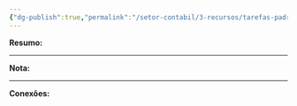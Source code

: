 ```yaml
---
{"dg-publish":true,"permalink":"/setor-contabil/3-recursos/tarefas-padrao/lanc-a-identificar-envio/","dgPassFrontmatter":true,"created":"2025-06-05T23:27:52.174-03:00","updated":"2025-06-05T23:30:45.908-03:00"}
---
```


**Resumo:** 


---

**Nota:**

---

**Conexões:**